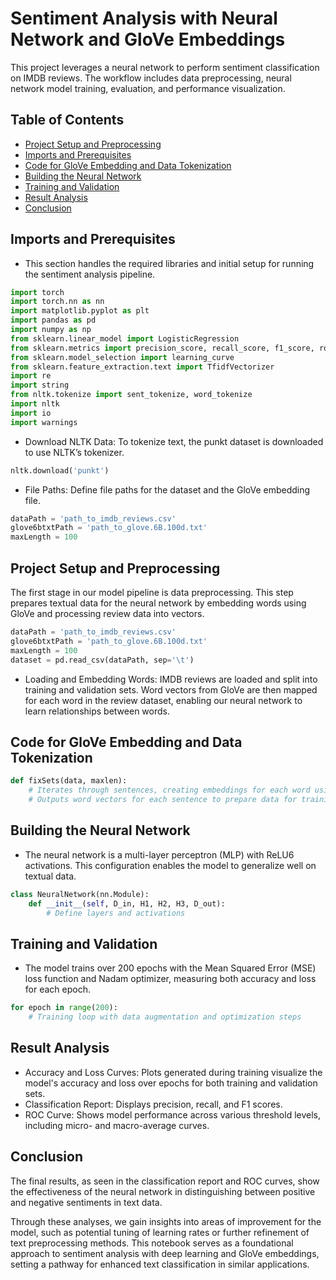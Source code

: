 # Sentiment Analysis with Neural Network and GloVe Embeddings

This project leverages a neural network to perform sentiment classification on IMDB reviews. The workflow includes data preprocessing, neural network model training, evaluation, and performance visualization.

## Table of Contents
- [Project Setup and Preprocessing](#project-setup-and-preprocessing)
- [Imports and  Prerequisites](#imports-and-prerequisites)
- [Code for GloVe Embedding and Data Tokenization](#code-for-glove-embedding-and-data-tokenization)
- [Building the Neural Network](#building-the-neural-network)
- [Training and Validation](#training-and-validation)
- [Result Analysis](#result-analysis)
- [Conclusion](#conclusion)

## Imports and  Prerequisites

- This section handles the required libraries and initial setup for running the sentiment analysis pipeline.

```python
import torch
import torch.nn as nn
import matplotlib.pyplot as plt
import pandas as pd
import numpy as np
from sklearn.linear_model import LogisticRegression
from sklearn.metrics import precision_score, recall_score, f1_score, roc_curve, classification_report, auc
from sklearn.model_selection import learning_curve
from sklearn.feature_extraction.text import TfidfVectorizer
import re
import string
from nltk.tokenize import sent_tokenize, word_tokenize
import nltk
import io
import warnings
```
- Download NLTK Data: To tokenize text, the punkt dataset is downloaded to use NLTK’s tokenizer.

```python
nltk.download('punkt')
```

- File Paths: Define file paths for the dataset and the GloVe embedding file.

```python
dataPath = 'path_to_imdb_reviews.csv'
glove6btxtPath = 'path_to_glove.6B.100d.txt'
maxLength = 100
```

## Project Setup and Preprocessing

The first stage in our model pipeline is data preprocessing. This step prepares textual data for the neural network by embedding words using GloVe and processing review data into vectors.

```python
dataPath = 'path_to_imdb_reviews.csv'
glove6btxtPath = 'path_to_glove.6B.100d.txt'
maxLength = 100
dataset = pd.read_csv(dataPath, sep='\t')
```

- Loading and Embedding Words: IMDB reviews are loaded and split into training and validation sets. Word vectors from GloVe are then mapped for each word in the review dataset, enabling our neural network to learn relationships between words.

## Code for GloVe Embedding and Data Tokenization

```python
def fixSets(data, maxlen):
    # Iterates through sentences, creating embeddings for each word using GloVe
    # Outputs word vectors for each sentence to prepare data for training
```

## Building the Neural Network

- The neural network is a multi-layer perceptron (MLP) with ReLU6 activations. This configuration enables the model to generalize well on textual data.

```python
class NeuralNetwork(nn.Module):
    def __init__(self, D_in, H1, H2, H3, D_out):
        # Define layers and activations
```

## Training and Validation

- The model trains over 200 epochs with the Mean Squared Error (MSE) loss function and Nadam optimizer, measuring both accuracy and loss for each epoch.

```python
for epoch in range(200):
    # Training loop with data augmentation and optimization steps
```

## Result Analysis

- Accuracy and Loss Curves: Plots generated during training visualize the model's accuracy and loss over epochs for both training and validation sets.
- Classification Report: Displays precision, recall, and F1 scores.
- ROC Curve: Shows model performance across various threshold levels, including micro- and macro-average curves.

## Conclusion

The final results, as seen in the classification report and ROC curves, show the effectiveness of the neural network in distinguishing between positive and negative sentiments in text data.

Through these analyses, we gain insights into areas of improvement for the model, such as potential tuning of learning rates or further refinement of text preprocessing methods. This notebook serves as a foundational approach to sentiment analysis with deep learning and GloVe embeddings, setting a pathway for enhanced text classification in similar applications.
